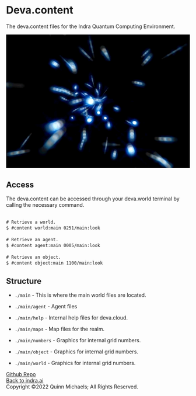 # Deva.content

The deva.content files for the Indra Quantum Computing Environment.

![Moving Lights](/img/Moving_Lights_GIF.gif)

## Access

The deva.content can be accessed through your deva.world terminal by calling the necessary command.

```shell

# Retrieve a world.
$ #content world:main 0251/main:look

# Retrieve an agent.
$ #content agent:main 0005/main:look

# Retrieve an object.
$ #content object:main 1100/main:look

```

## Structure

- `./main` - This is where the main world files are located.

- `./main/agent` - Agent files

- `./main/help` - Internal help files for deva.cloud.

- `./main/maps` - Map files for the realm.

- `./main/numbers` - Graphics for internal grid numbers.

- `./main/object` - Graphics for internal grid numbers.

- `./main/world` - Graphics for internal grid numbers.


[Github Repo](https://github.com/indraai/deva.space)  
[Back to indra.ai](https://indra.ai)  
Copyright &copy;2022 Quinn Michaels; All Rights Reserved.
